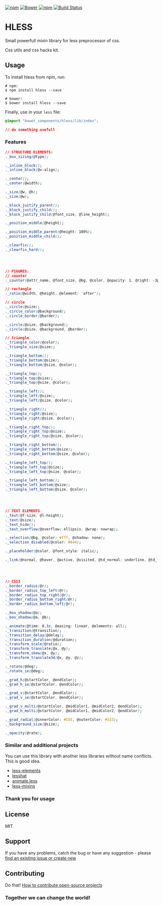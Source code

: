 [![npm](http://img.shields.io/npm/v/hless.svg?style=flat-square)](https://www.npmjs.com/package/hless)
[![Bower](https://img.shields.io/bower/v/hless.svg?style=flat-square)](https://github.com/aliaksandr-pasynkau/hless)
[![npm](http://img.shields.io/npm/l/hless.svg?style=flat-square)](http://opensource.org/licenses/MIT)
[![Build Status](https://travis-ci.org/aliaksandr-pasynkau/hless.svg?branch=master&style=flat-square)](https://travis-ci.org/aliaksandr-pasynkau/hless)

# HLESS
Small powerfull mixin library for less preprocessor of css. 

Css utils and css hacks kit.

## Usage
To install hless from npm, run:

```shell
# npm:
$ npm install hless --save

# bower:
$ bower install hless --save
```

Finally, use in your `less` file:
```css
@import "bower_components/hless/lib/index";

// do something usefull
```

### Features
```css
// STRUCTURE ELEMENTS:
._box_sizing(@type);

._inline_block();
._inline_block(@v-align);

._center();
._center(@width);

._size(@w, @h);
._size(@w);

._block_justify_parent();
._block_justify_child();
._block_justify_child(@font_size, @line_height);

._position_middle(@height);

._position_middle_parent(@height: 100%);
._position_middle_child();

._clearfix();
._clearfix_hard();




// FIGURES:
// counter
._counter(@attr_name, @font_size, @bg, @color, @opacity: 1, @right: -3px, @bottom: -5px);

// rectangle
._ratio(@width, @height, @element: 'after');

// circle
._circle(@size);
._circle_color(@background);
._circle_border(@border);

._circle(@size, @background);
._circle(@size, @background, @border);

// triangle
._triangle_color(@color);
._triangle_size(@size);

._triangle_bottom();
._triangle_bottom(@size);
._triangle_bottom(@size, @color);

._triangle_top();
._triangle_top(@size);
._triangle_top(@size, @color);

._triangle_left();
._triangle_left(@size);
._triangle_left(@size, @color);

._triangle_right();
._triangle_right(@size);
._triangle_right(@size, @color);

._triangle_right_top();
._triangle_right_top(@size);
._triangle_right_top(@size, @color);

._triangle_right_bottom();
._triangle_right_bottom(@size);
._triangle_right_bottom(@size, @color);

._triangle_left_top();
._triangle_left_top(@size);
._triangle_left_top(@size, @color);

._triangle_left_bottom();
._triangle_left_bottom(@size);
._triangle_left_bottom(@size, @color);




// TEXT ELEMENTS
._text(@f-size, @l-height);
._text(@size);
._text_hide(); 
._text_overflow(@overflow: ellipsis, @wrap: nowrap);

._selection(@bg, @color: #fff, @shadow: none);
._selection_disabled(@color: #444);

._placeholder(@color, @font_style: italic);

._link(@normal, @hover, @active, @visited, @td_normal: underline, @td_focus: none);




// CSS3 
._border_radius(@r);
._border_radius_top_left(@r);
._border_radius_top_right(@r);
._border_radius_bottom_right(@r);
._border_radius_bottom_left(@r);

._box_shadow(@a);
._box_shadow(@a, @b);

._animate(@time: 0.3s, @easing: linear, @elements: all);
._transition(@transition);
._transition_delay(@delay);
._transition_duration(@duration);
._transform_scale(@ratio);
._transform_translate(@x, @y);
._transform_skew(@x, @y);
._transform_translate3d(@x, @y, @z);

._rotate(@deg);
._rotate_ie(@deg);

._grad_h(@startColor, @endColor);
._grad_h_ie(@startColor, @endColor);

._grad_v(@startColor, @endColor);
._grad_v_ie(@startColor, @endColor);

._grad_v_multi(@startColor, @midColor1, @midColor2, @endColor);
._grad_h_multi(@startColor, @midColor1, @midColor2, @endColor);

._grad_radial(@innerColor: #555, @outerColor: #333);
._background_size(@size);

._opacity(@rate);
```

### Similar and additional projects
You can use this library with another less libraries without name conflicts. This is good idea. 

- [less-elements](http://lesselements.com/)
- [lesshat](https://github.com/madebysource/lesshat)
- [animate.less](https://github.com/machito/animate.less)
- [less-mixins](https://github.com/drublic/less-mixins)


### Thank you for usage

## License
MIT

## Support
If you have any problems, catch the bug or have any suggestion - please [find an existing issue or create new](https://github.com/aliaksandr-pasynkau/hless/issues)

## Contributing
Do that! [How to contribute open-source projects](https://guides.github.com/activities/contributing-to-open-source/)

### Together we can change the world!
